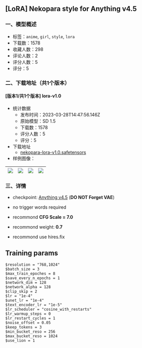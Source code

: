 ## [LoRA] Nekopara style for Anything v4.5
### 一、模型概述

- 标签：`anime`, `girl`, `style`, `lora`
- 下载数：1578
- 收藏人数：298
- 评论人数：2
- 评分人数：5
- 评分：5

### 二、下载地址（共1个版本）

#### [版本1/共1个版本] lora-v1.0

- 统计数据
  - 发布时间：2023-03-28T14:47:56.146Z
  - 原始模型：SD 1.5
  - 下载数：1578
  - 评分人数：5
  - 评分：5
- 下载地址
  - [nekopara-lora-v1.0.safetensors](https://civitai.com/api/download/models/30723)
- 样例图像：

| <img src="https://image.civitai.com/xG1nkqKTMzGDvpLrqFT7WA/05c9ba8c-7796-4a64-f3cc-79a29e436c00/width=450/348923.jpeg" /> | <img src="https://image.civitai.com/xG1nkqKTMzGDvpLrqFT7WA/ee97c5e3-62a8-4e6b-5068-ff39b752e600/width=450/348930.jpeg" /> | <img src="https://image.civitai.com/xG1nkqKTMzGDvpLrqFT7WA/ff942d45-01f1-48e9-d21d-6ee33dc36000/width=450/348929.jpeg" /> | <img src="https://image.civitai.com/xG1nkqKTMzGDvpLrqFT7WA/7838abaa-d28c-4e87-9df0-65a72437c200/width=450/348928.jpeg" /> |
| ---- | ---- | ---- | ---- |


### 三、详情
<ul><li><p>checkpoint: <a target="_blank" rel="ugc" href="https://huggingface.co/andite/anything-v4.0">Anything v4.5</a> (<strong>DO NOT Forget VAE</strong>)</p></li><li><p>no trigger words required</p></li><li><p>recommond <strong>CFG Scale = 7.0</strong></p></li><li><p>recommond weight:<strong> 0.7</strong></p></li><li><p>recommond use hires.fix</p></li></ul><p></p><h2>Training params</h2><pre><code>$resolution = "768,1024"
$batch_size = 3
$max_train_epoches = 8
$save_every_n_epochs = 1
$network_dim = 128 
$network_alpha = 128 
$clip_skip = 2 
$lr = "1e-4"
$unet_lr = "1e-4"
$text_encoder_lr = "1e-5"
$lr_scheduler = "cosine_with_restarts" 
$lr_warmup_steps = 0 
$lr_restart_cycles = 1
$noise_offset = 0.05 
$keep_tokens = 3
$min_bucket_reso = 256
$max_bucket_reso = 1024
$use_lion = 1</code></pre>